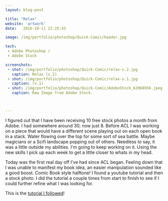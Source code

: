 ```yaml
---
layout: blog-post

title: "Relax"
website: 'artwork'
date:   2016-10-11 22:25:43

image: /img/portfolio/photoshop/Quick-Comic/header.jpg 

tech:
 - Adobe Photoshop /
 - Adobe Stock

screenshots:
 - shot: /img/portfolio/photoshop/Quick-Comic/relax-v.2.jpg
   caption: Relax (v.2)
 - shot: /img/portfolio/photoshop/Quick-Comic/relax-v.1.jpg
   caption: (v.1)
 - shot: /img/portfolio/photoshop/Quick-Comic/AdobeStock_62068956.jpeg
   caption: Raw Image from Adobe Stock.



---
```


<style type="text/css">
	.portfolio .image-tint {
		background:blue;

  	}
</style>


I figured out that I have been receiving 10 free stock photos a month from Adobe. I had somewhere around 30; now just 8. Before ACL I was working on a piece that would have a different scene playing out on each open book in a stack. Water flowing over the top for some sort of sea battle. Maybe magicians or a Scifi landscape popping out of others. Needless to say, it was a little outside my abilities. I'm going to keep working on it. Using the new skills I pick up each week to get a little closer to whats in my head. 

Today was the first real day off I've had since ACL began. Feeling down that I was unable to manifest my book idea, an easier manipulation sounded like a good boost. Comic Book style halftone! I found a youtube tutorial and then a stock photo. I did the tutorial a couple times from start to finish to see if I could further refine what I was looking for.


This is the [tutorial I followed](https://www.youtube.com/watch?v=IS6k9ax4joI)!


